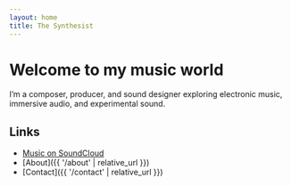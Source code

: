 ```yaml
---
layout: home
title: The Synthesist
---
```


# Welcome to my music world

I’m a composer, producer, and sound designer exploring electronic music, immersive audio, and experimental sound.  

## Links

- [Music on SoundCloud](https://on.soundcloud.com/9Ur0JG3IpXip4MPv0g)
- [About]({{ '/about' | relative_url }})
- [Contact]({{ '/contact' | relative_url }})